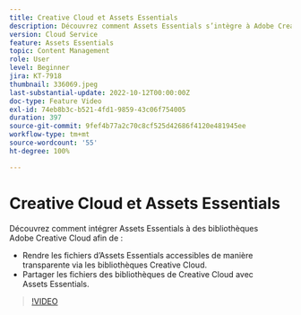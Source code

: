 ```yaml
---
title: Creative Cloud et Assets Essentials
description: Découvrez comment Assets Essentials s’intègre à Adobe Creative Cloud.
version: Cloud Service
feature: Assets Essentials
topic: Content Management
role: User
level: Beginner
jira: KT-7918
thumbnail: 336069.jpeg
last-substantial-update: 2022-10-12T00:00:00Z
doc-type: Feature Video
exl-id: 74eb8b3c-b521-4fd1-9859-43c06f754005
duration: 397
source-git-commit: 9fef4b77a2c70c8cf525d42686f4120e481945ee
workflow-type: tm+mt
source-wordcount: '55'
ht-degree: 100%

---
```


# Creative Cloud et Assets Essentials

Découvrez comment intégrer Assets Essentials à des bibliothèques Adobe Creative Cloud afin de :

+ Rendre les fichiers d’Assets Essentials accessibles de manière transparente via les bibliothèques Creative Cloud.
+ Partager les fichiers des bibliothèques de Creative Cloud avec Assets Essentials.

>[!VIDEO](https://video.tv.adobe.com/v/336069?quality=12&learn=on)
